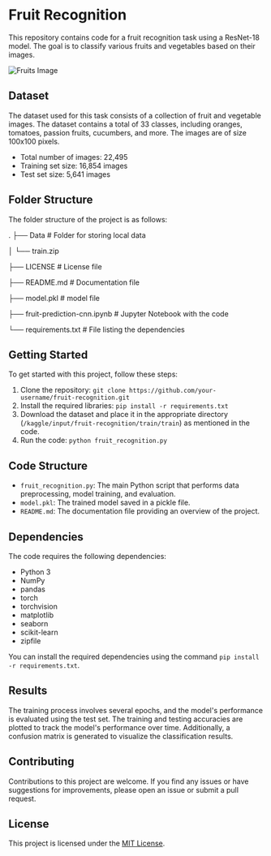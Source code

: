 # Fruit Recognition

This repository contains code for a fruit recognition task using a ResNet-18 model. The goal is to classify various fruits and vegetables based on their images.

![Fruits Image](https://images.unsplash.com/photo-1619566636858-adf3ef46400b?ixlib=rb-4.0.3&ixid=M3wxMjA3fDB8MHxzZWFyY2h8N3x8ZnJ1aXRzfGVufDB8fDB8fHwy&auto=format&fit=crop&w=500&q=60)

## Dataset

The dataset used for this task consists of a collection of fruit and vegetable images. The dataset contains a total of 33 classes, including oranges, tomatoes, passion fruits, cucumbers, and more. The images are of size 100x100 pixels.

- Total number of images: 22,495
- Training set size: 16,854 images
- Test set size: 5,641 images

## Folder Structure

The folder structure of the project is as follows:

.
├── Data # Folder for storing local data

│ └── train.zip

├── LICENSE # License file

├── README.md # Documentation file

├── model.pkl # model file

├── fruit-prediction-cnn.ipynb # Jupyter Notebook with the
code

└── requirements.txt # File listing the dependencies

## Getting Started

To get started with this project, follow these steps:

1. Clone the repository: `git clone https://github.com/your-username/fruit-recognition.git`
2. Install the required libraries: `pip install -r requirements.txt`
3. Download the dataset and place it in the appropriate directory (`/kaggle/input/fruit-recognition/train/train`) as mentioned in the code.
4. Run the code: `python fruit_recognition.py`

## Code Structure

- `fruit_recognition.py`: The main Python script that performs data preprocessing, model training, and evaluation.
- `model.pkl`: The trained model saved in a pickle file.
- `README.md`: The documentation file providing an overview of the project.

## Dependencies

The code requires the following dependencies:

- Python 3
- NumPy
- pandas
- torch
- torchvision
- matplotlib
- seaborn
- scikit-learn
- zipfile

You can install the required dependencies using the command `pip install -r requirements.txt`.

## Results

The training process involves several epochs, and the model's performance is evaluated using the test set. The training and testing accuracies are plotted to track the model's performance over time. Additionally, a confusion matrix is generated to visualize the classification results.

## Contributing

Contributions to this project are welcome. If you find any issues or have suggestions for improvements, please open an issue or submit a pull request.

## License

This project is licensed under the [MIT License](LICENSE).
